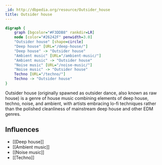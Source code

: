```yaml
---
_id: http://dbpedia.org/resource/Outsider_house
title: Outsider house
---
```


```dot
digraph {
	graph [bgcolor="#F3DDB8" rankdir=LR]
	node [color="#26242F" penwidth=3.0]
	"Outsider house" [shape=circle]
	"Deep house" [URL="/deep-house/"]
	"Deep house" -> "Outsider house"
	"Ambient music" [URL="/ambient-music/"]
	"Ambient music" -> "Outsider house"
	"Noise music" [URL="/noise-music/"]
	"Noise music" -> "Outsider house"
	Techno [URL="/techno/"]
	Techno -> "Outsider house"
}
```

Outsider house (originally spawned as outsider dance, also known as raw house) is a genre of house music combining elements of deep house, techno, noise, and ambient, with artists embracing lo-fi techniques rather than the polished cleanliness of mainstream deep house and other EDM genres.

## Influences
- [[Deep house]]
- [[Ambient music]]
- [[Noise music]]
- [[Techno]]
